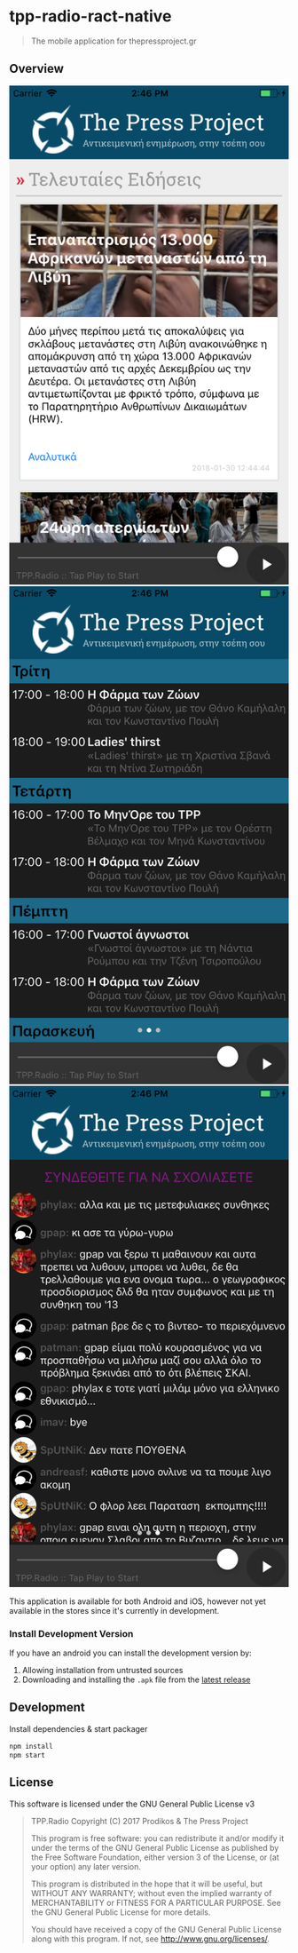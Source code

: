 # tpp-radio-ract-native

> The mobile application for thepressproject.gr

## Overview

![News](/doc/images/panel-news.png?raw=true) ![Radio Program](/doc/images/panel-radio.png?raw=true)
 ![Chat](/doc/images/panel-chat.png?raw=true)

This application is available for both Android and iOS, however not yet available in the stores since it's currently in development.

### Install Development Version

If you have an android you can install the development version by:

1. Allowing installation from untrusted sources
2. Downloading and installing the `.apk` file from the [latest release](https://github.com/prodikos/tpp-radio-ract-native/releases)

## Development

Install dependencies & start packager

```
npm install
npm start
```

## License

This software is licensed under the GNU General Public License v3

> TPP.Radio
> Copyright (C) 2017 Prodikos & The Press Project
> 
> This program is free software: you can redistribute it and/or modify
> it under the terms of the GNU General Public License as published by
> the Free Software Foundation, either version 3 of the License, or
> (at your option) any later version.
> 
> This program is distributed in the hope that it will be useful,
> but WITHOUT ANY WARRANTY; without even the implied warranty of
> MERCHANTABILITY or FITNESS FOR A PARTICULAR PURPOSE.  See the
> GNU General Public License for more details.
> 
> You should have received a copy of the GNU General Public License
> along with this program.  If not, see <http://www.gnu.org/licenses/>.
